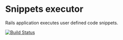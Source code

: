 # Snippets executor

Rails application executes user defined code snippets.

[![Build Status](https://semaphoreci.com/api/v1/projects/11c9095c-8943-44d4-bf83-5ae8cce01794/439679/badge.svg)](https://semaphoreci.com/dkrompic/snippet-executor)